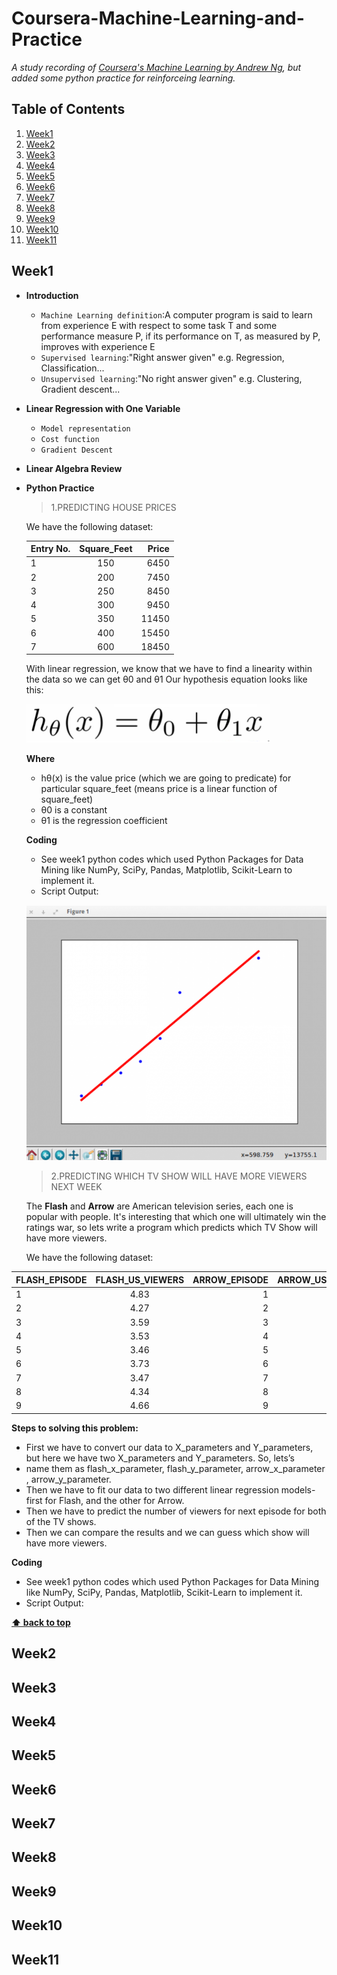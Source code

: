 # Coursera-Machine-Learning-and-Practice

*A study recording of [Coursera's Machine Learning by Andrew Ng](https://www.coursera.org/learn/machine-learning), but added some python practice for 
reinforceing learning.*

## Table of Contents

  1. [Week1](#week1)
  1. [Week2](#week2)
  1. [Week3](#week3)
  1. [Week4](#week4)
  1. [Week5](#week5)
  1. [Week6](#week6)
  1. [Week7](#week7)
  1. [Week8](#week8)
  1. [Week9](#week9)
  1. [Week10](#week10)
  1. [Week11](#week11)
## Week1

  - **Introduction** 
    - `Machine Learning definition`:A computer program is said to learn from experience E with respect to some task T and some performance measure P, if its performance on T, as measured by P, improves with experience E
    - `Supervised learning`:"Right answer given" e.g. Regression, Classification...
    - `Unsupervised learning`:"No right answer given" e.g. Clustering, Gradient descent...
  - **Linear Regression with One Variable**
    - `Model representation`
    - `Cost function`
    - `Gradient Descent`
  - **Linear Algebra Review**
  - **Python Practice**
    > 1.PREDICTING HOUSE PRICES
    
    We have the following dataset:
    
    | Entry No.  | Square_Feet | Price  |
    | -----------|:-----------:| -----: |
    | 1          | 150         | 6450   |
    | 2          | 200         | 7450   |
    | 3          | 250         | 8450   |
    | 4          | 300         | 9450   |
    | 5          | 350         | 11450  |
    | 6          | 400         | 15450  |
    | 7          | 600         | 18450  |

    With linear regression, we know that we have to find a linearity within the data so we can get θ0 and θ1
    Our hypothesis equation looks like this:
    
    ![alt text]( https://github.com/luisxiaomai/Images/blob/master/Machine-Learning/Week1/Hypothesis.png)
    
    **Where**
    - hθ(x) is the value price (which we are going to predicate) for particular square_feet  (means price is a linear function of square_feet)
    - θ0 is a constant
    - θ1 is the regression coefficient

    **Coding**
    - See week1 python codes which used Python Packages for Data Mining like NumPy, SciPy, Pandas, Matplotlib, Scikit-Learn to implement it.
    - Script Output:
    
    ![alt text]( https://github.com/luisxiaomai/Images/blob/master/Machine-Learning/Week1/linear_line.png)
    
    > 2.PREDICTING WHICH TV SHOW WILL HAVE MORE VIEWERS NEXT WEEK
    
    The **Flash** and **Arrow** are American television series, each one is popular with people. It's interesting that which one will ultimately win the ratings war, so lets write a program which predicts which TV Show will have more viewers.
    
    We have the following dataset:
   
   | FLASH_EPISODE  | FLASH_US_VIEWERS | ARROW_EPISODE  | ARROW_US_VIEWERS |
   | -----------    |:-----------:     | -----:         | -----: |
   | 1              | 4.83             | 1              | 2.84 |
   | 2              | 4.27             | 2              | 2.32 |
   | 3              | 3.59             | 3              | 2.55 |
   | 4              | 3.53             | 4              | 2.49 |
   | 5              | 3.46             | 5              | 2.73 |
   | 6              | 3.73             | 6              | 2.6  |
   | 7              | 3.47             | 7              | 2.64 |
   | 8              | 4.34             | 8              | 3.92 |
   | 9              | 4.66             | 9              | 3.06 |
   
   **Steps to solving this problem:**
   - First we have to convert our data to X_parameters and Y_parameters, but here we have two X_parameters and Y_parameters. So, lets’s
   - name them as flash_x_parameter, flash_y_parameter, arrow_x_parameter , arrow_y_parameter.
   - Then we have to fit our data to two different  linear regression models- first for Flash, and the other for Arrow.
   - Then we have to predict the number of viewers for next episode for both of the TV shows.
   - Then we can compare the results and we can guess which show will have more viewers.
   
   **Coding**
   - See week1 python codes which used Python Packages for Data Mining like NumPy, SciPy, Pandas, Matplotlib, Scikit-Learn to implement it.
   - Script Output:
    
    
  **[⬆ back to top](#table-of-contents)**

## Week2

## Week3

## Week4

## Week5

## Week6

## Week7
  
## Week8

## Week9

## Week10

## Week11
